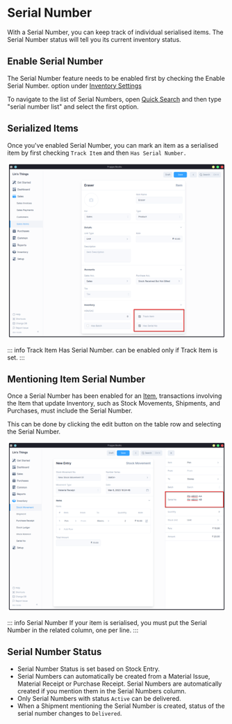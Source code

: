 # Serial Number

With a Serial Number, you can keep track of individual serialised items.
The Serial Number status will tell you its current inventory status.

## Enable Serial Number

The Serial Number feature needs to be enabled first by checking the Enable Serial Number.
option under [Inventory Settings](/inventory/settings)

To navigate to the list of Serial Numbers, open [Quick Search](/miscellaneous/search)
and then type "serial number list" and select the first option.

## Serialized Items

Once you've enabled Serial Number, you can mark an item as a serialised item by
first checking `Track Item` and then `Has Serial Number.`

![Enable Has Serial Number](./images/item-has-serial-no.png)

::: info Track Item
Has Serial Number. can be enabled only if Track Item is set.
:::

## Mentioning Item Serial Number

Once a Serial Number has been enabled for an [Item](/entries/items), transactions involving 
the Item that update Inventory, such as Stock Movements, Shipments, and Purchases, must 
include the Serial Number. 

This can be done by clicking the edit button on the table row and selecting the Serial Number.

![Mentioning Serial Numbers](./images/mentioning-serial-no.png)

::: info Serial Number
If your item is serialised, you must put the Serial Number in the related
column, one per line.
:::

## Serial Number Status

- Serial Number Status is set based on Stock Entry.
- Serial Numbers can automatically be created from a Material Issue, Material Receipt or Purchase
  Receipt. Serial Numbers are automatically created if you mention them in
  the Serial Numbers column.
- Only Serial Numbers with status `Active` can be delivered.
- When a Shipment mentioning the Serial Number is created, status of
  the serial number changes to `Delivered`.
